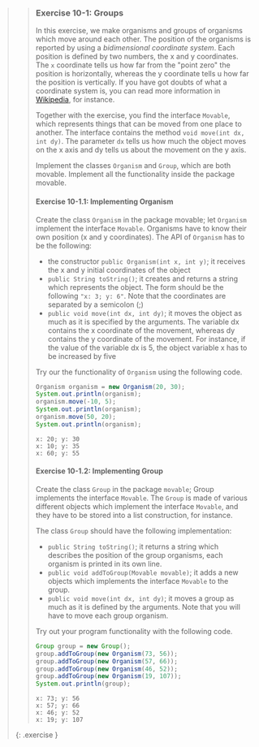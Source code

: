 >> ### Exercise 10-1: Groups
>>
>>In this exercise, we make organisms and groups of organisms which move around each other. The position of the organisms is reported by using a *bidimensional coordinate system*. Each position is defined by two numbers, the x and y coordinates. The `x` coordinate tells us how far from the "point zero" the position is horizontally, whereas the y coordinate tells u how far the position is vertically. If you have got doubts of what a coordinate system is, you can read more information in [Wikipedia](http://en.wikipedia.org/wiki/Coordinate_system), for instance.
>>
>>Together with the exercise, you find the interface `Movable`, which represents things that can be moved from one place to another. The interface contains the method `void move(int dx, int dy)`. The parameter `dx` tells us how much the object moves on the x axis and dy tells us about the movement on the y axis.
>>
>>Implement the classes `Organism` and `Group`, which are both movable. Implement all the functionality inside the package movable.
>>
>> #### Exercise 10-1.1: Implementing Organism
>>
>>Create the class `Organism` in the package movable; let `Organism` implement the interface `Movable`. Organisms have to know their own position (x and y coordinates). The API of `Organism` has to be the following:
>>
>>* the constructor `public Organism(int x, int y)`; it receives the x and y initial coordinates of the object
>>* `public String toString()`; it creates and returns a string which represents the object. The form should be the following `"x: 3; y: 6"`. Note that the coordinates are separated by a semicolon (;)
>>* `public void move(int dx, int dy)`; it moves the object as much as it is specified by the arguments. The variable dx contains the x coordinate of the movement, whereas dy contains the y coordinate of the movement. For instance, if the value of the variable dx is 5, the object variable x has to be increased by five
>>
>>Try our the functionality of `Organism` using the following code.
>>
>>```java
>> Organism organism = new Organism(20, 30);
>> System.out.println(organism);
>> organism.move(-10, 5);
>> System.out.println(organism);
>> organism.move(50, 20);
>> System.out.println(organism);
>>```
>>
>>```output
>>x: 20; y: 30
>>x: 10; y: 35
>>x: 60; y: 55
>>```
>>
>> #### Exercise 10-1.2: Implementing Group
>>
>>Create the class `Group` in the package `movable`; Group implements the interface `Movable`. The `Group` is made of various different objects which implement the interface `Movable`, and they have to be stored into a list construction, for instance.
>>
>>The class `Group` should have the following implementation:
>>
>>* `public String toString()`; it returns a string which describes the position of the group organisms, each organism is printed in its own line.
>>* `public void addToGroup(Movable movable)`; it adds a new objects which implements the interface `Movable` to the group.
>>* `public void move(int dx, int dy)`; it moves a group as much as it is defined by the arguments. Note that you will have to move each group organism.
>>
>>Try out your program functionality with the following code.
>>
>>```java
>> Group group = new Group();
>> group.addToGroup(new Organism(73, 56));
>> group.addToGroup(new Organism(57, 66));
>> group.addToGroup(new Organism(46, 52));
>> group.addToGroup(new Organism(19, 107));
>> System.out.println(group);
>>```
>>
>>```output
>>x: 73; y: 56
>>x: 57; y: 66
>>x: 46; y: 52
>>x: 19; y: 107
>>```
>>
>{: .exercise }